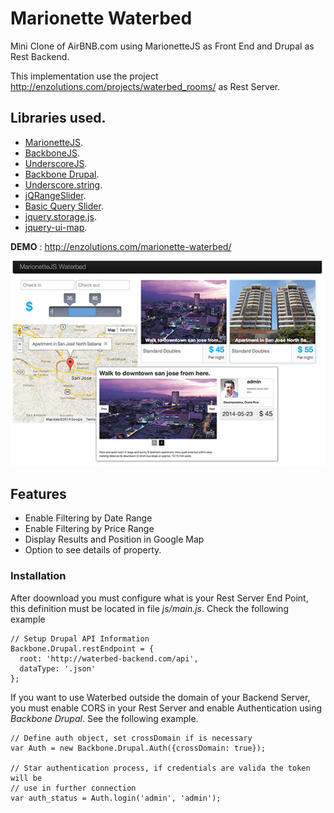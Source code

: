 Marionette Waterbed
=======================

Mini Clone of AirBNB.com using MarionetteJS as Front End and Drupal as Rest Backend.

This implementation use the project <a target="_blank" href="http://enzolutions.com/projects/waterbed_rooms/" taget="_blank" >http://enzolutions.com/projects/waterbed_rooms/</a> as Rest Server.


## Libraries used.

* <a target="_blank" href="http://marionettejs.com">MarionetteJS</a>.
* <a target="_blank" href="http://backbonejs.org">BackboneJS</a>.
* <a target="_blank" href="http://underscorejs.org">UnderscoreJS</a>.
* <a target="_blank" href="https://github.com/enzolutions/backbone.drupal"> Backbone Drupal</a>.
* <a target="_blank" href="http://epeli.github.io/underscore.string/">Underscore.string</a>.
* <a target="_blank" href="http://ghusse.github.io/jQRangeSlider/">jQRangeSlider</a>.
* <a target="_blank" href="http://www.basic-slider.com/">Basic Query Slider</a>.
* <a target="_blank" href="https://github.com/yckart/jquery.storage.js">jquery.storage.js</a>.
* <a target="_blank" href="https://code.google.com/p/jquery-ui-map/">jquery-ui-map</a>.

**DEMO** : <a target="_blank" href="http://enzolutions.com/marionette-waterbed/">http://enzolutions.com/marionette-waterbed/</a>

![Marionette Waterbed](https://raw.githubusercontent.com/enzolutions/marionette-waterbed/master/images/marionettejs-waterbed.jpg "Marionette Waterbed")

## Features

* Enable Filtering by Date Range
* Enable Filtering by Price Range
* Display Results and Position in Google Map
* Option to see details of property.

### Installation

After doownload you must configure what is your Rest Server End Point, this definition must be located in file *js/main.js*. Check the following example

````
// Setup Drupal API Information
Backbone.Drupal.restEndpoint = {
  root: 'http://waterbed-backend.com/api',
  dataType: '.json'
};
````

If you want to use Waterbed outside the domain of your Backend Server, you must enable CORS in your Rest Server and enable Authentication using *Backbone Drupal*. See the following example.

````
// Define auth object, set crossDomain if is necessary
var Auth = new Backbone.Drupal.Auth({crossDomain: true});

// Star authentication process, if credentials are valida the token will be
// use in further connection
var auth_status = Auth.login('admin', 'admin');
````

